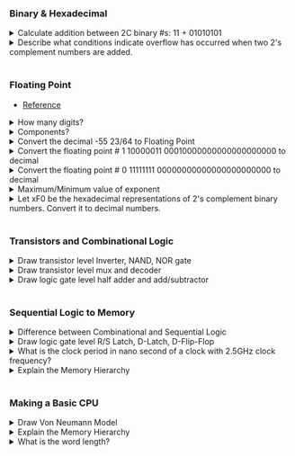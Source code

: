 ### Binary & Hexadecimal
<details>
  <summary>Calculate addition between 2C binary #s: 11 + 01010101</summary>
  <p>
  
  $`\begin{aligned}
    11111111& \\
    01010101& \\
    \_\_\_\_\_\_\_ \\
    01010100& = 84
  \end{aligned}`$
  
  </p>
</details>

<details>
  <summary>Describe what conditions indicate overflow has occurred when two 2's complement numbers are added. </summary>
  <p>
  
  Both operands are positive and the result is negative or vice versa.
  
  </p>
</details>
<br>

### Floating Point
- [Reference](../notes/m01.md#concept-floating-point)

<details>
  <summary>How many digits?</summary>
  <p>
  
  32-bit
  
  </p>
</details>

<details>
  <summary>Components?</summary>
  <p>
  
  ![](../images/m0102/014.png)
  
  </p>
</details>

<details>
  <summary>Convert the decimal -55 23/64 to Floating Point</summary>
  <p>
  
  - 1 10000100 10111010111000000000000
  
  </p>
</details>

<details>
  <summary>Convert the floating point # 1 10000011 00010000000000000000000 to decimal</summary>
  <p>
  
  - $`-17`$
  
  </p>
</details>

<details>
  <summary>Convert the floating point # 0 11111111 00000000000000000000000 to decimal</summary>
  <p>
  
  - +infinity
    |Exponent|Mantisa|Value|
    |:-:|:-:|:-:|
    |255|0|infinity|
    |255|~0|NaN|
  
  </p>
</details>

<details>
  <summary>Maximum/Minimum value of exponent</summary>
  <p>
  
  - $`-126 \le e \le 127`$
    - Why?)
      - Recall $`\text{Exp}`$ is an 8-digit unsigned binary number.
        - Thus, $`0 \le \text{Exp} \le 2^8-1 = 255`$.
      - Also, $`00000000`$ and $`11111111`$ are special cases that should be excluded.
        - Hence $`1 \le \text{Exp} \le 2^8-2 = 254`$.
      - Putting $`e = \text{Exp}-127`$
        - $`-126 \le e \le 2^8-2 - (2^7-1) = 2^7-1 = 127`$
  
  </p>
</details>

<details>
  <summary>Let xF0 be the hexadecimal representations of 2's complement binary numbers. Convert it to decimal numbers.</summary>
  <p>
  
  - $`\mathbf{x}F0 = 1111 0000 = -128 +64 +32 +16 = -16`$
  
  </p>
</details>
<br>

### Transistors and Combinational Logic
<details>
  <summary>Draw transistor level Inverter, NAND, NOR gate</summary>
  <p>
  
  ![](../images/m03/021.png)
  
  </p>
</details>

<details>
  <summary>Draw transistor level mux and decoder</summary>
  <p>
  
  <img src="../images/m03/043.png"><br>
  <img src="../images/m03/038.png">  
  
  </p>
</details>

<details>
  <summary>Draw logic gate level half adder and add/subtractor</summary>
  <p>
  
  <img src="../images/m03/032.png"><br>
  <img src="../images/m03/041.png">  
  
  </p>
</details>
<br>

### Sequential Logic to Memory
<details>
  <summary>Difference between Combinational and Sequential Logic</summary>
  <p>

  |Logic Type|Desc.|
  |:-:|:-|
  |[Combinational Logic](m03.md#3-transistors-and-combinational-logic)|- Always gives the same output for a given set of inputs <br> - Stateless|
  |Sequential Logic|- Its output depends on its inputs & its last output! <br> - Forms the basis for “state” or “memory” for a computer|
  
  </p>
</details>

<details>
  <summary>Draw logic gate level R/S Latch, D-Latch, D-Flip-Flop</summary>
  <p>
  
  <img src="../images/m03/032.png"><br>
  <img src="../images/m03/041.png">  
  
  </p>
</details>

<details>
  <summary>What is the clock period in nano second of a clock with 2.5GHz clock frequency?</summary>
  <p>
  
  $`(2.5\times{10}^9)^{-1} = \frac{1}{2.5\times{10}^9} = \frac{4}{10}\text{ns} = 0.4\text{ns}.`$
  
  </p>
</details>

<details>
  <summary>Explain the Memory Hierarchy</summary>
  <p>
  
  <img src="../images/m04/023.png">  
  
  </p>
</details>

<br>

### Making a Basic CPU

<details>
  <summary>Draw Von Neumann Model</summary>
  <p>
  
  <img src="../images/m05/011.png" width="600px">  
  
  </p>
</details>

<details>
  <summary>Explain the Memory Hierarchy</summary>
  <p>
  
  <img src="../images/m04/023.png">  
  
  </p>
</details>

<details>
  <summary>What is the word length?</summary>
  <p>
  
  The size of the quantities normally processed by the ALU is often referred to 
  as the word length of the computer, and each element is referred to as a word.
  
  </p>
</details>

<br>


